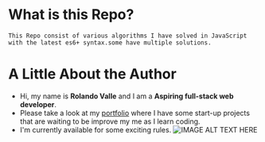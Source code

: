 # What is this Repo?

    This Repo consist of various algorithms I have solved in JavaScript with the latest es6+ syntax.some have multiple solutions.

# A Little About the Author

- Hi, my name is **Rolando Valle** and I am a **Aspiring full-stack web developer**.
- Please take a look at my [portfolio](https://lance28-beep.github.io/my-portfolio/) where I have some start-up projects that are waiting to be improve my me as I learn coding.
- I'm currently available for some exciting rules.
  ![IMAGE ALT TEXT HERE](https://twitter.com/valle_lance/photo)
